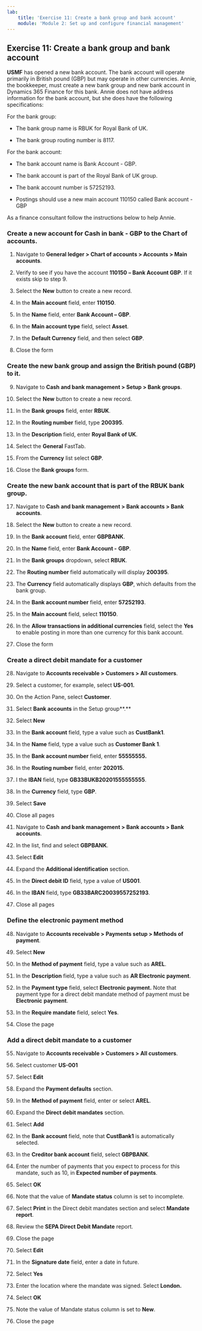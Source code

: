 ```yaml
---
lab:
    title: 'Exercise 11: Create a bank group and bank account'
    module: 'Module 2: Set up and configure financial management'
---
```



## Exercise 11: Create a bank group and bank account

**USMF** has opened a new bank account. The bank account will operate primarily in British pound (GBP) but may operate in other currencies. Annie, the bookkeeper, must create a new bank group and new bank account in Dynamics 365 Finance for this bank. Annie does not have address information for the bank account, but she does have the following specifications:



For the bank group:

- The bank group name is RBUK for Royal Bank of UK.

- The bank group routing number is 8117.

 

For the bank account:

- The bank account name is Bank Account - GBP.

- The bank account is part of the Royal Bank of UK group.

- The bank account number is 57252193.

- Postings should use a new main account 110150 called Bank account - GBP

As a finance consultant follow the instructions below to help Annie.

### Create a new account for Cash in bank - GBP to the Chart of accounts.

1. Navigate to **General ledger &gt; Chart of accounts &gt; Accounts &gt; Main accounts**.

2. Verify to see if you have the account **110150** **– Bank Account GBP**. If it exists skip to step 9.

3. Select the **New** button to create a new record.

4. In the **Main account** field, enter **110150**.

5. In the **Name** field, enter **Bank Account – GBP**.

6. In the **Main account type** field, select **Asset**.

7. In the **Default Currency** field, and then select **GBP**.

8. Close the form

### Create the new bank group and assign the British pound (GBP) to it.

9. Navigate to **Cash and bank management &gt; Setup &gt; Bank groups**.

10. Select the **New** button to create a new record.

11. In the **Bank groups** field, enter **RBUK**.

12. In the **Routing number** field, type **200395**.

13. In the **Description** field, enter **Royal Bank of UK**.

14. Select the **General** FastTab.

15. From the **Currency** list select **GBP**.

16. Close the **Bank groups** form.

### Create the new bank account that is part of the RBUK bank group.

17. Navigate to **Cash and bank management &gt; Bank accounts &gt; Bank accounts**.

18. Select the **New** button to create a new record.

19. In the **Bank account** field, enter **GBPBANK**.

20. In the **Name** field, enter **Bank Account -** **GBP**.

21. In the **Bank groups** dropdown, select **RBUK**.

22. The **Routing number** field automatically will display **200395**.

23. The **Currency** field automatically displays **GBP**, which defaults from the bank group.

24. In the **Bank account number** field, enter **57252193**.

25. In the **Main account** field, select **110150**.

26. In the **Allow transactions in additional currencies** field, select the **Yes** to enable posting in more than one currency for this bank account.

27. Close the form

 

### Create a direct debit mandate for a customer

28. Navigate to **Accounts receivable &gt; Customers &gt; All customers**.

29. Select a customer, for example, select **US-001.**

30. On the Action Pane, select **Customer**.

31. Select **Bank accounts** in the Setup group**.**

32. Select **New**

33. In the **Bank account** field, type a value such as **CustBank1**.

34. In the **Name** field, type a value such as **Customer Bank 1**.

35. In the **Bank account number** field, enter **55555555.**

36. In the **Routing number** field, enter **202015.**

37. I the **IBAN** field, type **GB33BUKB20201555555555**.

38. In the **Currency** field, type **GBP**.

39. Select **Save**

40. Close all pages

41. Navigate to **Cash and bank management &gt; Bank accounts &gt; Bank accounts**.

42. In the list, find and select **GBPBANK**.

43. Select **Edit**

44. Expand the **Additional identification** section.

45. In the **Direct debit ID** field, type a value of **US001**.

46. In the **IBAN** field, type **GB33BARC20039557252193**.

47. Close all pages

### Define the electronic payment method

48. Navigate to **Accounts receivable &gt; Payments setup &gt; Methods of payment**.

49. Select **New**

50. In the **Method of payment** field, type a value such as **AREL**.

51. In the **Description** field, type a value such as **AR Electronic payment**.

52. In the **Payment type** field, select **Electronic payment.** Note that payment type for a direct debit mandate method of payment must be **Electronic** **payment**.

53. In the **Require mandate** field, select **Yes**.

54. Close the page

### Add a direct debit mandate to a customer

55. Navigate to **Accounts receivable &gt; Customers &gt; All customers**.

56. Select customer **US-001**

57. Select **Edit**

58. Expand the **Payment defaults** section.

59. In the **Method of payment** field, enter or select **AREL**.

60. Expand the **Direct debit mandates** section.

61. Select **Add**

62. In the **Bank account** field, note that **CustBank1** is automatically selected.

63. In the **Creditor bank account** field, select **GBPBANK**.

64. Enter the number of payments that you expect to process for this mandate, such as 10, in **Expected number of payments**.

65. Select **OK**

66. Note that the value of **Mandate status** column is set to incomplete.

67. Select **Print** in the Direct debit mandates section and select **Mandate report**.

68. Review the **SEPA Direct Debit Mandate** report.

69. Close the page

70. Select **Edit**

71. In the **Signature date** field, enter a date in future.

72. Select **Yes**

73. Enter the location where the mandate was signed. Select **London.**

74. Select **OK**

75. Note the value of Mandate status column is set to **New**.

76. Close the page
